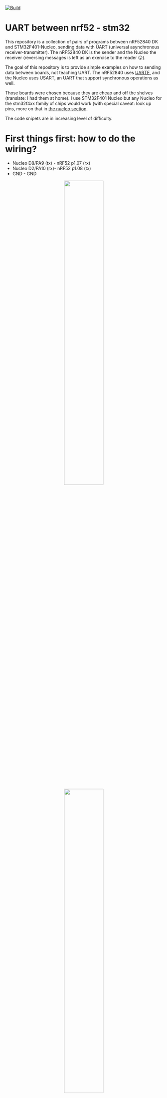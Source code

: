 [![Build](https://github.com/Dajamante/nucleo_playground/actions/workflows/build.yml/badge.svg)](https://github.com/Dajamante/nucleo_playground/actions/workflows/build.yml)

# UART between nrf52 - stm32 

This repository is a collection of pairs of programs between nRF52840 DK and STM32F401-Nucleo, sending data with UART (universal asynchronous receiver-transmitter). The nRF52840 DK is the sender and the Nucleo the receiver (reversing messages is left as an exercise to the reader 😛). 

The goal of this repository is to provide simple examples on how to sending data between boards, not teaching UART. The nRF52840 uses [UARTE](https://devzone.nordicsemi.com/f/nordic-q-a/62055/uart-and-uarte-difference), and the Nucleo uses USART, an UART that support synchronous operations as well.

Those boards were chosen because they are cheap and off the shelves (translate: I had them at home). I use STM32F401 Nucleo but any Nucleo for the stm32f4xx family of chips would work (with special caveat: look up pins, more on that in [the nucleo section](./README.md#nucleo-pins).

The code snipets are in increasing level of difficulty. 


# First things first: how to do the wiring?

* Nucleo D8/PA9 (tx) - nRF52 p1.07 (rx)
* Nucleo D2/PA10 (rx)- nRF52 p1.08 (tx)
* GND - GND

<p align="center">
<img src="./assets/uarte1.JPG" width="50%">
<img src="./assets/uarte5.JPG" width="50%">
<img src="./assets/uarte6.JPG" width="50%">
</p>

# Second things ... second: how to run code?


Some programs are interracting, with the nRF52 as the sender and the Nucleo as the receiver. They are of increasing order of difficulty.

Open one terminal window *per* microcontroller and run:

```
cargo rb <project name>
```
For example, to try interracting program #3, you would:

```terminal
[terminal nrf]
cargo rb uarte
```
```terminal
[terminal nucleo]
cargo rb usart
```

To try interracting program #4, you would:

```terminal
[terminal nrf]
cargo rb lightning
```
```terminal
[terminal nucleo]
cargo rb lightning
```

Most programs have the same name but I kept "uarte" and "usart" as this is how the protocol is named in [`nrf52840-hal`](https://docs.rs/nrf52840-hal/latest/nrf52840_hal/) and [`stm32f4xx-hal`](https://docs.rs/stm32f4xx-hal/latest/stm32f4xx_hal/serial/index.html) respectively.



|     | Interracting? | nRF52/Nucleo code   | What does it do?                                                                                                                                                                                |
| --- | ---------- | ------------------- | ----------------------------------------------------------------------------------------------------------------------------------------------------------------------------------------------- |
| 1   | No         | `minimal.rs`        | It says hi👋                                                                                                                                                                                    |
| 2   | No         | `blinky.rs`         | .. blinks a led💡                                                                                                                                                                               |
| 3   | yes        | `uarte.rs/usart.rs` | Sending byte beer emoji back and forth: <br /> `nRF52 says: look at this 🍻 we got back!`                                                                                                       |
| 4   | yes        | `lightning.rs`      | nRF52 is blinking the led of the nucleo 💡                                                                                                                                                      |
| 5   | yes        | `button.rs`         | nRF52 is blinking the led of the nucleo 💡, but with a button                                                                                                                                   |
| 6   | yes        | `postcard.rs`       | nRF52 is blinking the led of the nucleo 💡, with a proper instruction using [cobs](https://en.wikipedia.org/wiki/Consistent_Overhead_Byte_Stuffing) command. |
| 7   | yes        | `pws.rs`            | nRF52 is dimming(*) the light of the nucleo 🔅💡🔅                                                                                                                                              |
| 8   | yes        | `interval.rs`       | nRF52 is blinking the light of the nucleo, with intervals. The light can be dimmed 🔅💡🔅.                                                                                                      |

*ATM the dimmer function is very bad, and need to be fixed (the incrementation must be based on a function, not magic numbers).

## RTIC

All projects are written with [RTIC](https://rtic.rs/1/book/en/), a concurrency framework for Cortex-M devices.

RTIC shines in simplifying concurrency - messages are passed between `#[task]`s with different levels of priority, guaranteeing deadlock and datarace free execution, and [many other guarantees](https://github.com/rtic-rs/cortex-m-rtic).
## UART
<p align="center">
<img src="./assets/makecode_Serial_vs_parallel_transmission.jpg" width="40%">
</p>

Source:[AdaFruit](https://learn.adafruit.com/circuit-playground-express-serial-communications/what-is-serial-communications)

UART (universal asynchronous receiver-transmitter) is a serial protocol. Others are for example SPI, I2C, USB. UART is asynchronous, i.e. it has no clock but the transmitter and receiver have agreed on a baud rate. Since they are not in sync it becomes difficult to do anything faster than 1MHz!

The advantage is that both sides can initiate a transfer. On the contrary, SPI and I2C initiate a master (controller) and one or more slaves (peripheral devices). Here, only the master can initiate a transfer. 

The disadvantage is that it is only point-to-point, i.e. you can not talk to several devices on a common bus as you can with SPI and I2C.

## Differences between nRF52840 DK and STM32F401 Nucleo

There are some differences with the pin configuration that are noteworthy.

### <a id="nucleo-pins"></a> Nucleo pins

![](assets/nucleo_pins.png)

On the Nucleo, you must look up which functionality is available for each pin. According to the [Nucleo board manual](https://www.st.com/resource/en/user_manual/um1724-stm32-nucleo64-boards-mb1136-stmicroelectronics.pdf), you will need to use PA2 and PA3 if you want to use USART2. 
If the docs recommends to look up the solder bridges, it is a good idea to do so. If solder bridges are open, there is no communication and the project does not work.

![](assets/sb.png)

In this mini projects, we are using USART1, so according to the [datasheet](https://www.st.com/resource/en/datasheet/stm32f401re.pdf) we use PA9 and PA10.

Are we done?

Not at all!

You need to configure alternate functions. On STM32, pins can have different functions so you need to specify which function you are going to use with the alternate functions table:

![](assets/af.png)

For USART1, we need alternate function 7 (AF07).

So the configuration will look like this:

```rust
#[local]
struct Local {
    // leds, etc
    usart: usart: Serial<USART1, (PA9<Alternate<PushPull, 7>>, PA10<Alternate<PushPull, 7>>), u8>,
}
```


### nRF52840

On the nRF52840 development board, you can use any pin. Or almost any pins! [According to the connector interface](https://infocenter.nordicsemi.com/index.jsp?topic=%2Fug_nrf52840_dk%2FUG%2Fdk%2Fconnector_if.html&cp=4_0_4_7_5), some pins have default settings. Connector P6 and P24 should be avoided, as per the figure.

![](assets/dk_board_connectors.svg)

## COBS and Postcard 💌

The first programs communicate with each other by sending `0`s and `1`s, for example to turn the light on and off. 
From program #6 I use `postcard.rs`, [COBS](https://en.wikipedia.org/wiki/Consistent_Overhead_Byte_Stuffing) is used to frame instructions in "efficient, reliable, unambiguous" packets, because you don't want to send instructions as a cave woman.
A great crate to do that is [postcard-rs](https://docs.rs/postcard/latest/postcard/#setup---cargotoml).
## Template

All programs in this project are done with [the Knurling App template](https://github.com/knurling-rs/app-template). If you want to do your own, follow the steps in the documentation!



## License

Licensed under either of

- Apache License, Version 2.0 ([LICENSE-APACHE](LICENSE-APACHE) or
  http://www.apache.org/licenses/LICENSE-2.0)

- MIT license ([LICENSE-MIT](LICENSE-MIT) or http://opensource.org/licenses/MIT)

at your option.

### Contribution

Unless you explicitly state otherwise, any contribution intentionally submitted
for inclusion in the work by you, as defined in the Apache-2.0 license, shall be
licensed as above, without any additional terms or conditions.

[Knurling]: https://knurling.ferrous-systems.com
[Ferrous Systems]: https://ferrous-systems.com/
[GitHub Sponsors]: https://github.com/sponsors/knurling-rs

